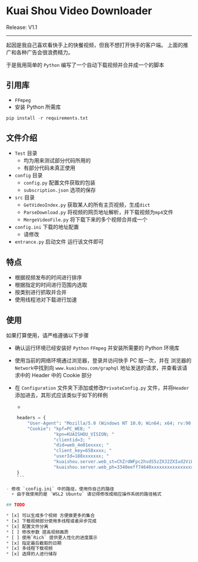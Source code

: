 # Kuai Shou Video Downloader

Release: V1.1

---

起因是我自己喜欢看快手上的快餐视频，但我不想打开快手的客户端。
上面的推广和各种广告会很浪费精力。

于是我用简单的 `Python` 编写了一个自动下载视频并合并成一个的脚本

## 引用库

-  `FFmpeg`
- 安装 Python 所需库

```python
pip install -r requirements.txt
```

## 文件介绍

- `Test` 目录
  - 均为用来测试部分代码所用的
  - 有部分代码未真正使用
- `config` 目录
  - `config.py` 配置文件获取的包装
  - `subscription.json` 选项的保存
- `src` 目录
  - `GetVideoIndex.py` 获取某人的所有主页视频，生成`dict`
  - `ParseDownload.py` 将视频的网页地址解析，并下载视频为`mp4`文件
  - `MergeVideoFile.py` 将下载下来的多个视频合并成一个
- `config.ini` 下载的地址配置
  - 请修改
- `entrance.py` 启动文件 运行该文件即可

## 特点

- 根据视频发布的时间进行排序
- 根据指定的时间进行范围内选取
- 按类别进行抓取并合并
- 使用线程池对下载进行加速

## 使用

如果打算使用，请严格遵循以下步骤

- 确认运行环境已经安装好 `Python` `FFmpeg` 并安装所需要的 Python 环境库
- 使用当前的网络环境通过浏览器，登录并访问快手 PC 版一次，并在 浏览器的`Network`中找到向 `www.kuaishou.com/graphql` 地址发送的请求，并查看该请求中的 Header 中的 Cookie 部分
- 在 `Configuration` 文件夹下添加或修改`PrivateConfig.py` 文件，并将`Header` 添加进去，其形式应该类似于如下的样例

  -

````python
    headers = {
        "User-Agent": "Mozilla/5.0 (Windows NT 10.0; Win64; x64; rv:90.0) Gecko/20100101 Firefox/90.0",
        "Cookie": "kpf=PC_WEB; "
                  "kpn=KUAISHOU_VISION; "
                  "clientid=3; "
                  "did=web_4e01exxxx; "
                  "client_key=658xxxx; "
                  "userId=188xxxxxxx; "
                  "kuaishou.server.web_st=ChZrdWFpc2hvdS5zZXJ2ZXIud2ViLnN0EqABlmfs6GfuoGejIqbhpihfBye2pKR6hx5f4oSAlsosDPkaIOCE6UvVXgype610JYkZVr8k7ZXsYkuWEDnXmVj7-LXVGYLavMhi4zMsr4fXAxxxxxxxxxxxxxxxxxxxxxxxxxxxxxxxxxxxxxxxxxxxxxxxxxxxxxxxxxxxxxxxxxxxxxxxxxxxxxxxxx; "
                  "kuaishou.server.web_ph=3340eeff74640xxxxxxxxxxxxxxxxxxxxxxxxxxxxxxxxxxxxxxxxx"
    }
    ```

- 修改 `config.ini` 中的路径，使用你自己的路径
  + 由于我使用的是 `WSL2 Ubuntu` 请记得修改成相应操作系统的路径格式

## TODO

* [x] 可以生成多个视频 方便做更多的集合
* [x] 下载视频部分使用多线程或者异步完成
* [x] 配置文件分离
* [ ] 修改参数 提高视频画质
* [ ] 使用`Rich` 提供更人性化的进度展示
* [x] 指定最后截取的日期
* [x] 多线程下载视频
* [x] 选择的人进行储存
````
